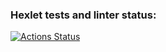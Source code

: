 ### Hexlet tests and linter status:
[![Actions Status](https://github.com/saintsloth/frontend-project-lvl2/workflows/hexlet-check/badge.svg)](https://github.com/saintsloth/frontend-project-lvl2/actions)